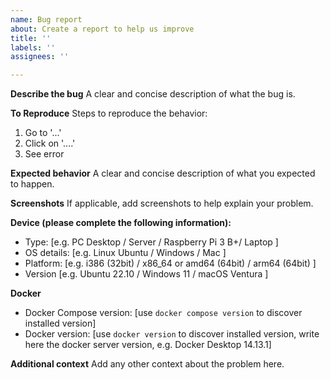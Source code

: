 ```yaml
---
name: Bug report
about: Create a report to help us improve
title: ''
labels: ''
assignees: ''

---
```


**Describe the bug**
A clear and concise description of what the bug is.

**To Reproduce**
Steps to reproduce the behavior:
1. Go to '...'
2. Click on '....'
3. See error

**Expected behavior**
A clear and concise description of what you expected to happen.

**Screenshots**
If applicable, add screenshots to help explain your problem.

**Device (please complete the following information):**
 - Type: [e.g. PC Desktop / Server / Raspberry Pi 3 B+/ Laptop ]
 - OS details: [e.g. Linux Ubuntu  / Windows / Mac ]
 - Platform: [e.g.  i386 (32bit) / x86_64 or amd64 (64bit) / arm64 (64bit) ]
 - Version [e.g. Ubuntu 22.10 / Windows 11 /  macOS Ventura ]
 
 **Docker**
 - Docker Compose version: [use `docker compose version` to discover installed version]
 - Docker version: [use `docker version` to discover installed version, write here the docker server version, e.g. Docker Desktop 14.13.1]

**Additional context**
Add any other context about the problem here.
